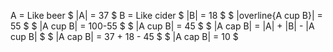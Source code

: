 A = Like beer
$ |A| = 37 $
B = Like cider
$ |B| = 18 $
$ |overline{A cup B}| = 55 $
$ |A cup B| = 100-55 $
$ |A cup B| = 45 $
$ |A cap B| = |A| + |B| - |A cup B| $
$ |A cap B| = 37 + 18 - 45 $
$ |A cap B| = 10 $
